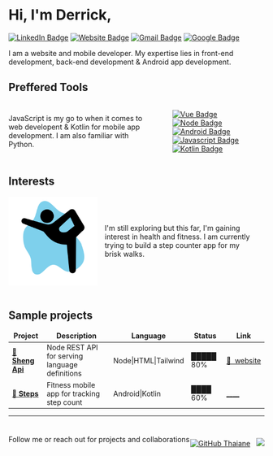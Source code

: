 # Hi, I'm Derrick,

[![LinkedIn Badge](https://img.shields.io/badge/LinkedIn-%230077B5.svg?logo=linkedin&logoColor=white)](https://www.linkedin.com/in/derrick-mbarani/)
[![Website Badge](https://img.shields.io/badge/-website-black?logo=googlechrome&style=flat&logoColor=white)](https://derrickmbarani.vercel.app/)
[![Gmail Badge](https://img.shields.io/badge/-derrickmbarani-c14438?style=flat&logo=Gmail&logoColor=white&link=mailto:derrickmbarani@gmail.com)](mailto:derrickmbarani@gmail.com)
[![Google Badge](https://img.shields.io/badge/-g.dev-32cd32?style=flat&logo=Google&logoColor=white)](https://g.dev/derrick_mbarani)

I am a website and mobile developer. My expertise lies in front-end development, back-end development & Android app development.

## Preffered Tools

<div style="display:flex;justify-content:space-between; align-items: center;">
<p style="max-width:4000px; padding-right: 50px;">JavaScript is my go to when it comes to web developent &
Kotlin for mobile app development. I am also familiar with Python.<p>


[![Vue Badge](https://img.shields.io/badge/-VueJS-3c4e64?style=for-the-badge&logo=vue.js&logoColor=white&logoWidth=30)](https://vuejs.org/)
[![Node Badge](https://img.shields.io/badge/-NodeJS-3a5311?style=for-the-badge&logo=node.js&logoColor=white&logoWidth=30)](https://nodejs.org/)
[![Android Badge](https://img.shields.io/badge/-Android-32cd32?style=for-the-badge&logo=android&logoColor=white&logoWidth=30)](https://developer.android.com/)
[![Javascript Badge](https://img.shields.io/badge/-Javascript-efd81d?style=for-the-badge&logo=javascript&logoColor=black&logoWidth=30)](https://www.javascript.com/)
[![Kotlin Badge](https://img.shields.io/badge/-Kotlin-E24462?style=for-the-badge&logo=kotlin&logoColor=b125ea&logoWidth=30)](https://kotlinlang.org/)

</div>

## Interests

<div style="display:flex;justify-content:space-between; align-items: center;">
<img src="./githubreadmeassets/fitness.svg" width="175"/>
<p style="width:300px">I'm still exploring but this far, I'm gaining interest in health and fitness. I am currently trying to build a step counter app for my brisk walks.<p>
</div>
<br/>

## Sample projects

<table>
<thead align="center">
    <tr border: none;>
    <td><b>Project</b></td>
    <td><b>Description</b></td>
    <td><b>Language</b></td>
    <td><b>Status</b></td>
    <td><b>Link</b></td>
    </tr>
</thead>
<tbody>
    <tr>
    <td><a href="https://github.com/iampavangandhi/Gitwar"><b>🚀 Sheng Api</b></a></td>
    <td>Node REST API for serving language definitions</td>
    <td>Node|HTML|Tailwind</td>
    <td>█████ 80%</td>
    <td><a href="https://dull-gold-cape-buffalo-hem.cyclic.app/">🔗&nbsp;&nbsp;website</a></td>
    </tr>
    <tr>
        <td><a href="https://github.com/iampavangandhi/TradeByte"><b>🚀 Steps</b></a></td>
    <td>Fitness mobile app for tracking step count</td>
    <td>Android|Kotlin</td>
    <td>████ 60%</td>
    <td><a href="https://dull-gold-cape-buffalo-hem.cyclic.app/">____</a></td>
    </tr>
</tbody>
</table>

<hr/>
<div style="display:flex;justify-content:space-between; align-items: center;">
Follow me or reach out for projects and collaborations
<div style="display:flex; padding-top:15px;">

[![GitHub Thaiane](https://img.shields.io/github/followers/sciederrick?label=follow&style=social)](https://github.com/Sciederrick)
&nbsp;
![](https://visitor-badge.glitch.me/badge?page_id=sciederrick.sciederrick)
</div>
</div>